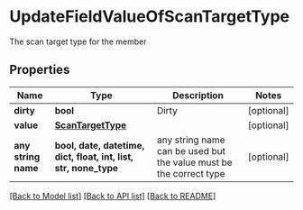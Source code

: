 # UpdateFieldValueOfScanTargetType

The scan target type for the member

## Properties
Name | Type | Description | Notes
------------ | ------------- | ------------- | -------------
**dirty** | **bool** | Dirty | [optional] 
**value** | [**ScanTargetType**](ScanTargetType.md) |  | [optional] 
**any string name** | **bool, date, datetime, dict, float, int, list, str, none_type** | any string name can be used but the value must be the correct type | [optional]

[[Back to Model list]](../README.md#documentation-for-models) [[Back to API list]](../README.md#documentation-for-api-endpoints) [[Back to README]](../README.md)


